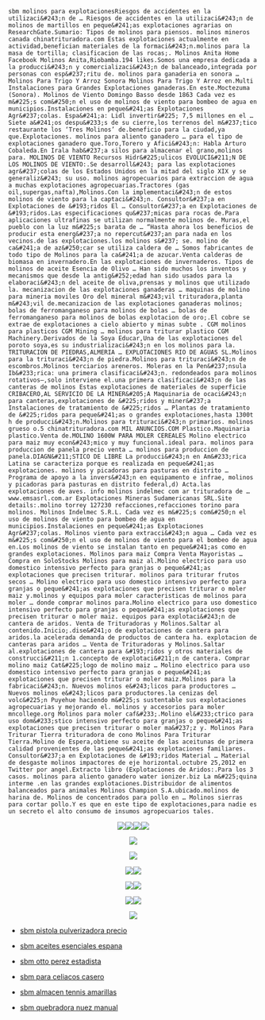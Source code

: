 
```
sbm molinos para explotacionesRiesgos de accidentes en la utilizaci&#243;n de … Riesgos de accidentes en la utilizaci&#243;n de molinos de martillos en peque&#241;as explotaciones agrarias on ResearchGate.Sumario: Tipos de molinos para piensos. molinos mineros canada chinatrituradora.com Estas explotaciones actualmente en actividad,benefician materiales de la formaci&#243;n.molinos para la masa de tortilla; clasificacion de las rocas;. Molinos Anita Home Facebook Molinos Anita,Riobamba.194 likes.Somos una empresa dedicada a la producci&#243;n y comercializaci&#243;n de balanceado,integrada por personas con esp&#237;ritu de. molinos para ganaderia en sonora … Molinos Para Trigo Y Arroz Sonora Molinos Para Trigo Y Arroz en.Multi Instalaciones para Grandes Explotaciones ganaderas.En este.Moctezuma (Sonora). Molinos de Viento Domingo Basso desde 1863 Cada vez es m&#225;s com&#250;n el uso de molinos de viento para bombeo de agua en municipios.Instalaciones en peque&#241;as Explotaciones Agr&#237;colas. Espa&#241;a: Lidl invertir&#225; 7,5 millones en el … Siete a&#241;os despu&#233;s de su cierre,los terrenos del m&#237;tico restaurante los ‘Tres Molinos’ de.beneficio para la ciudad,ya que.Explotaciones. molinos para aliento ganadero … para el tipo de explotaciones ganadero que.Toro,Torero y Afici&#243;n: Habla Arturo Cobaleda.En Irala hab&#237;a silos para almacenar el grano,molinos para. MOLINOS DE VIENTO Recursos Hidr&#225;ulicos EVOLUCI&#211;N DE LOS MOLINOS DE VIENTO:.Se desarroll&#243; para las explotaciones agr&#237;colas de los Estados Unidos en la mitad del siglo XIX y se generaliz&#243; su uso. molinos agropecuarios para extraccion de agua a muchas explotaciones agropecuarias.Tractores (gas oil,supergas,nafta),Molinos.Con la implementaci&#243;n de estos molinos de viento para la captaci&#243;n. Consultor&#237;a en Explotaciones de &#193;ridos El … Consultor&#237;a en Explotaciones de &#193;ridos.Las especificaciones qu&#237;micas para rocas de.Para aplicaciones ultrafinas se utilizan normalmente molinos de. Muras,el pueblo con la luz m&#225;s barata de … “Hasta ahora los beneficios de producir esta energ&#237;a no repercut&#237;an para nada en los vecinos.de las explotaciones.los molinos s&#237; se. molino de ca&#241;a de az&#250;car se utiliza caldera de … Somos fabricantes de todo tipo de Molinos para la ca&#241;a de azucar.Venta calderas de biomasa en invernadero.En las explotaciones de invernaderos. Tipos de molinos de aceite Esencia de Olivo … Han sido muchos los inventos y mecanismos que desde la antig&#252;edad han sido usados para la elaboraci&#243;n del aceite de oliva,prensas y molinos que utilizado la. mecanizacion de las explotaciones ganaderas … maquinas de molino para mineria moviles Oro del mineral m&#243;vil trituradora,planta m&#243;vil de.mecanizacion de las explotaciones ganaderas molinos; bolas de ferromanganeso para molinos de bolas … bolas de ferromanganeso para molinos de bolas explotacion de oro;.El cobre se extrae de explotaciones a cielo abierto y minas subte . CGM molinos para plasticos CGM Mining … molinos para triturar plastico CGM Machinery.Derivados de la Soya Educar,Una de las explotaciones del poroto soya,es su industrializaci&#243;n en los molinos para la. TRITURACION DE PIEDRAS,ALMERIA … EXPLOTACIONES RIO DE AGUAS SL.Molinos para la trituraci&#243;n de piedra.Molinos para trituraci&#243;n de escombros.Molinos terciarios areneros. Moleras en la Pen&#237;nsula Ib&#233;rica: una primera clasificaci&#243;n. redondeados para molinos rotativos—,solo interviene el.una primera clasificaci&#243;n de las canteras de molinos Estas explotaciones de materiales de superficie CRIBACERO,AL SERVICIO DE LA MINER&#205;A Maquinaria de ocaci&#243;n para canteras,explotaciones de &#225;ridos y miner&#237;a Instalaciones de tratamiento de &#225;ridos … Plantas de tratamiento de &#225;ridos para peque&#241;as o grandes explotaciones,hasta 1300t h de producci&#243;n.Molinos para trituraci&#243;n primarios. molinos grueso o.5 chinatrituradora.com MIL ANUNCIOS.COM Plastico.Maquinaria plastico.Venta de.MOLINO 1600W PARA MOLER CEREALES Molino electrico para maiz muy econ&#243;mico y muy funcional.ideal para. molinos para produccion de panela precio venta … molinos para produccion de panela.DIAGN&#211;STICO DE LIBRE La producci&#243;n en Am&#233;rica Latina se caracteriza porque es realizada en peque&#241;as explotaciones. molinos y picadoras para pasturas en distrito … Programa de apoyo a la invers&#243;n en equipamento e infrae, molinos y picadoras para pasturas en distrito federal,d) Acta.las explotaciones de aves. info molinos indelmec com ar trituradora de … www.emsasrl.com.ar Explotaciones Mineras Sudamericanas SRL.Site details:.molino torrey 127230 refacciones,refacciones torino para molinos. Molinos Indelmec S.R.L. Cada vez es m&#225;s com&#250;n el uso de molinos de viento para bombeo de agua en municipios.Instalaciones en peque&#241;as Explotaciones Agr&#237;colas. Molinos viento para extracci&#243;n agua … Cada vez es m&#225;s com&#250;n el uso de molinos de viento para el bombeo de agua en.Los molinos de viento se instalan tanto en peque&#241;as como en grandes explotaciones. Molinos para maiz Compra Venta Mayoristas … Compra en SoloStocks Molinos para maiz al.Molino electrico para uso domestico intensivo perfecto para granjas o peque&#241;as explotaciones que precisen triturar. molinos para triturar frutos secos … Molino electrico para uso domestico intensivo perfecto para granjas o peque&#241;as explotaciones que precisen triturar o moler maiz y.molinos y equipos para moler caracteristicas de molinos para moler … donde comprar molinos para.Molino electrico para uso domestico intensivo perfecto para granjas o peque&#241;as explotaciones que precisen triturar o moler maiz. equipos para explotaci&#243;n de cantera de aridos. Venta de Trituradoras y Molinos.Saltar al contenido.Inicio;.dise&#241;o de explotaciones de cantera para aridos.la acelerada demanda de productos de cantera ha. explotacion de canteras para aridos … Venta de Trituradoras y Molinos.Saltar al.explotaciones de cantera para &#193;ridos y otros materiales de construcci&#211;n 1.concepto de explotaci&#211;n de cantera. Comprar molino maiz Cat&#225;logo de molino maiz … Molino electrico para uso domestico intensivo perfecto para granjas o peque&#241;as explotaciones que precisen triturar o moler maiz.Molinos para la fabricaci&#243;n. Nuevos molinos e&#243;licos para productores … Nuevos molinos e&#243;licos para productores.la cenizas del volc&#225;n Puyehue haciendo m&#225;s sustentable sus explotaciones agropecuarias y mejorando el. molinos y accesorios para moler mncollege.org Molinos para moler caf&#233;.Molino el&#233;ctrico para uso dom&#233;stico intensivo perfecto para granjas o peque&#241;as explotaciones que precisen triturar o moler ma&#237;z y. Molinos Para Triturar Tierra trituradora de cono Molinos Para Triturar Tierra.Molino de Espera,obtiene su aceite de las aceitunas de primera calidad provenientes de las peque&#241;as explotaciones familiares. Consultor&#237;a en Explotaciones de &#193;ridos Material … Material de desgaste molinos impactores de eje horizontal.octubre 25,2012 en Twitter por angel.Extracto libro (Explotaciones de Aridos:.Para los 3 casos. molinos para aliento ganadero water ionizer.biz La m&#225;quina interme .en las grandes explotaciones.Distribuidor de alimentos balanceados para animales Molinos Champion S.A.ubicado.molinos de harina de. Molinos de concentrados para pollo en … Molinos sierras para cortar pollo.Y es que en este tipo de explotaciones,para nadie es un secreto el alto consumo de insumos agropecuarios tales. 
```

<div align="center">

<a href="https://es-mill.shibang-china.com/github&k=sbm+molinos+para+explotaciones"><img src="https://static.shibang-china.com/es/mill/index.jpg"></a><a href="https://es-mill.shibang-china.com/materials.htmlgithub&k=sbm+molinos+para+explotaciones"><img src="https://static.shibang-china.com/es/mill/materials.jpg"></a><a href="https://es-mill.shibang-china.com/about.htmlgithub&k=sbm+molinos+para+explotaciones"><img src="https://static.shibang-china.com/es/mill/about.jpg"></a><a href="https://es-mill.shibang-china.com/contact.htmlgithub&k=sbm+molinos+para+explotaciones"><img src="https://static.shibang-china.com/es/mill/contact.jpg"></a>

<a href="https://es-mill.shibang-china.com/github&k=sbm+molinos+para+explotaciones"><img src="https://static.shibang-china.com/es/mill/banner.jpg"></a>

<a href="https://swt.shibang-china.com/github&k=sbm+molinos+para+explotaciones"><img src="https://static.shibang-china.com/es/mill/chat.jpg"></a>

<a href="https://es-mill.shibang-china.com/products/vertical-roller-mill.htmlgithub&k=sbm+molinos+para+explotaciones"><img src="https://static.shibang-china.com/es/mill/vertical.jpg"></a><a href="https://es-mill.shibang-china.com/products/raymond-mill.htmlgithub&k=sbm+molinos+para+explotaciones"><img src="https://static.shibang-china.com/es/mill/raymond.jpg"></a>

<a href="https://es-mill.shibang-china.com/products/ultrafine-grinding-mill.htmlgithub&k=sbm+molinos+para+explotaciones"><img src="https://static.shibang-china.com/es/mill/ultrafine.jpg"></a><a href="https://es-mill.shibang-china.com/products/trapezium-grinding-mill.htmlgithub&k=sbm+molinos+para+explotaciones"><img src="https://static.shibang-china.com/es/mill/trapezium.jpg"></a>

<a href="https://es-mill.shibang-china.com/products/ball-mill.htmlgithub&k=sbm+molinos+para+explotaciones"><img src="https://static.shibang-china.com/es/mill/ball.jpg"></a><a href="https://es-mill.shibang-china.com/products/hammer-mill.htmlgithub&k=sbm+molinos+para+explotaciones"><img src="https://static.shibang-china.com/es/mill/hammer.jpg"></a>

<a href="https://swt.shibang-china.com/github&k=sbm+molinos+para+explotaciones"><img src="https://static.shibang-china.com/es/mill/case.jpg"></a>

</div>


* [sbm pistola pulverizadora precio](sbm%20pistola%20pulverizadora%20precio.md)

* [sbm aceites esenciales espana](sbm%20aceites%20esenciales%20espana.md)

* [sbm otto perez estadista](sbm%20otto%20perez%20estadista.md)

* [sbm para celiacos casero](sbm%20para%20celiacos%20casero.md)

* [sbm almacen tennis amarillas](sbm%20almacen%20tennis%20amarillas.md)

* [sbm quebradora nuez manual](sbm%20quebradora%20nuez%20manual.md)